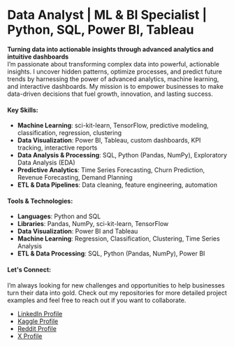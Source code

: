 # Data Analyst | ML & BI Specialist | Python, SQL, Power BI, Tableau
**Turning data into actionable insights through advanced analytics and intuitive dashboards**  
I’m passionate about transforming complex data into powerful, actionable insights. I uncover hidden patterns, optimize processes, and predict future trends by harnessing the power of advanced analytics, machine learning, and interactive dashboards. My mission is to empower businesses to make data-driven decisions that fuel growth, innovation, and lasting success.

#### **Key Skills:**
- **Machine Learning**: sci-kit-learn, TensorFlow, predictive modeling, classification, regression, clustering
- **Data Visualization**: Power BI, Tableau, custom dashboards, KPI tracking, interactive reports
- **Data Analysis & Processing**: SQL, Python (Pandas, NumPy), Exploratory Data Analysis (EDA)
- **Predictive Analytics**: Time Series Forecasting, Churn Prediction, Revenue Forecasting, Demand Planning
- **ETL & Data Pipelines**: Data cleaning, feature engineering, automation

#### **Tools & Technologies:**
- **Languages**: Python and SQL
- **Libraries**: Pandas, NumPy, sci-kit-learn, TensorFlow
- **Data Visualization**: Power BI and Tableau
- **Machine Learning**: Regression, Classification, Clustering, Time Series Analysis
- **ETL & Data Processing**: SQL, Python (Pandas, NumPy), Power BI

#### **Let's Connect:**
I’m always looking for new challenges and opportunities to help businesses turn their data into gold. Check out my repositories for more detailed project examples and feel free to reach out if you want to collaborate.
- [LinkedIn Profile](https://www.linkedin.com/in/codeandcharts/)
- [Kaggle Profile](https://www.kaggle.com/codeandcharts)
- [Reddit Profile](https://www.reddit.com/user/CodeAndCharts/)
- [X Profile](https://x.com/codeandcharts1)
